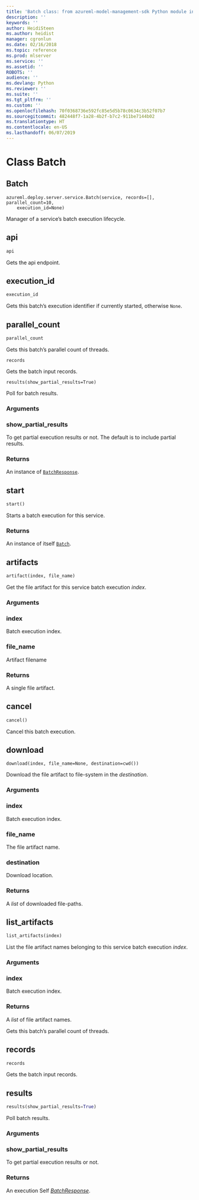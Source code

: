 ```yaml
---
title: 'Batch class: from azureml-model-management-sdk Python module in Machine Learning Server'
description: ''
keywords: ''
author: HeidiSteen
ms.author: heidist
manager: cgronlun
ms.date: 02/16/2018
ms.topic: reference
ms.prod: mlserver
ms.service: ''
ms.assetid: ''
ROBOTS: ''
audience: ''
ms.devlang: Python
ms.reviewer: ''
ms.suite: ''
ms.tgt_pltfrm: ''
ms.custom: ''
ms.openlocfilehash: 70f0368736e592fc85e5d5b78c0634c3b52f07b7
ms.sourcegitcommit: 482448f7-1a28-4b2f-b7c2-911be7144b02
ms.translationtype: HT
ms.contentlocale: en-US
ms.lasthandoff: 06/07/2019
---
```

# <a name="class-batch"></a>Class Batch


## <a name="batch"></a>Batch



```
azureml.deploy.server.service.Batch(service, records=[], parallel_count=10,
    execution_id=None)
```




Manager of a service’s batch execution lifecycle.



## <a name="api"></a>api

```python
api
```




Gets the api endpoint.



## <a name="executionid"></a>execution_id

```python
execution_id
```




Gets this batch’s execution identifier if currently started, otherwise `None`.



## <a name="parallelcount"></a>parallel_count

```python
parallel_count
```




Gets this batch’s parallel count of threads.



```
records
```




Gets the batch input records.



```
results(show_partial_results=True)
```




Poll for batch results.


### <a name="arguments"></a>Arguments


### <a name="showpartialresults"></a>show_partial_results

To get partial execution results or not.
The default is to include partial results.


### <a name="returns"></a>Returns

An instance of [`BatchResponse`](batch-response.md).



## <a name="start"></a>start

```python
start()
```




Starts a batch execution for this service.


### <a name="returns"></a>Returns

An instance of itself [`Batch`](Batch.md).

## <a name="artifacts"></a>artifacts

```python
artifact(index, file_name)
```

Get the file artifact for this service batch execution *index*.

### <a name="arguments"></a>Arguments

### <a name="index"></a>index

Batch execution index.

### <a name="filename"></a>file_name

Artifact filename

### <a name="returns"></a>Returns

A single file artifact.

## <a name="cancel"></a>cancel

```python
cancel()
```

Cancel this batch execution.

## <a name="download"></a>download



```
download(index, file_name=None, destination=cwd())
```


Download the file artifact to file-system in the *destination*.

### <a name="arguments"></a>Arguments

### <a name="index"></a>index

Batch execution index.

### <a name="filename"></a>file_name

The file artifact name.

### <a name="destination"></a>destination

Download location.

### <a name="returns"></a>Returns

A *list* of downloaded file-paths.

## <a name="listartifacts"></a>list_artifacts

```python
list_artifacts(index)
```

List the file artifact names belonging to this service batch execution *index*.

### <a name="arguments"></a>Arguments

### <a name="index"></a>index

Batch execution index.

### <a name="returns"></a>Returns

A *list* of file artifact names.

Gets this batch’s parallel count of threads.

## <a name="records"></a>records

```python
records
```

Gets the batch input records.

## <a name="results"></a>results

```python
results(show_partial_results=True)
```

Poll batch results.

### <a name="arguments"></a>Arguments

### <a name="showpartialresults"></a>show_partial_results

To get partial execution results or not.

### <a name="returns"></a>Returns

An execution Self [*BatchResponse*](batch-response.md).
